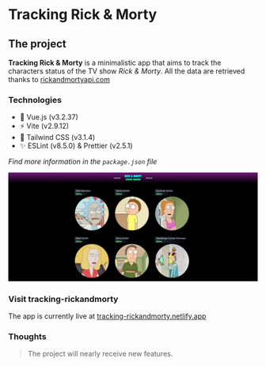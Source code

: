 # Tracking Rick & Morty

## The project

**Tracking Rick & Morty** is a minimalistic app 
that aims to track the characters status of the TV show *Rick & Morty*.
All the data are retrieved thanks to [rickandmortyapi.com](https://rickandmortyapi.com/)

### Technologies

* 🔭 Vue.js (v3.2.37)
* ⚡ Vite (v2.9.12)
* 🌈 Tailwind CSS (v3.1.4)
* ✨ ESLint (v8.5.0) & Prettier (v2.5.1)

*Find more information in the `package.json` file*

![tracking-rickandmorty preview](/src/assets/screenshots/rickApi_preview.JPG "tracking-rickandmorty preview")

### Visit tracking-rickandmorty

The app is currently live at [tracking-rickandmorty.netlify.app](https://tracking-rick.netlify.app/)

### Thoughts

> The project will nearly receive new features.